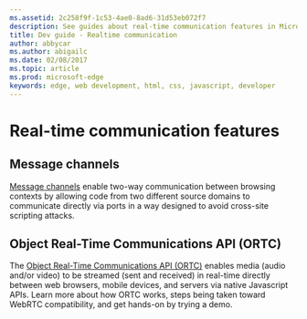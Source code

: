 ```yaml
---
ms.assetid: 2c258f9f-1c53-4ae0-8ad6-31d53eb072f7
description: See guides about real-time communication features in Microsoft Edge like ORTC.
title: Dev guide - Realtime communication
author: abbycar
ms.author: abigailc
ms.date: 02/08/2017
ms.topic: article
ms.prod: microsoft-edge
keywords: edge, web development, html, css, javascript, developer
---
```


# Real-time communication features

## Message channels

[Message channels](./realtime-communication/message-channels.md) enable two-way communication between browsing contexts by allowing code from two different source domains to communicate directly via ports in a way designed to avoid cross-site scripting attacks.

## Object Real-Time Communications API (ORTC)

The [Object Real-Time Communications API (ORTC)](./realtime-communication/object-RTC-API.md) enables media (audio and/or video) to be streamed (sent and received) in real-time directly between web browsers, mobile devices, and servers via native Javascript APIs. Learn more about how ORTC works, steps being taken toward WebRTC compatibility, and get hands-on by trying a demo.


